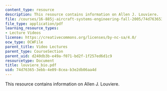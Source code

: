 ```yaml
---
content_type: resource
description: This resource contains information on Allen J. Louviere.
file: /courses/16-885j-aircraft-systems-engineering-fall-2005/74d763653ebb4e098ceab3e2db06aa4d_louviere_bio.pdf
file_type: application/pdf
learning_resource_types:
- Lecture Videos
license: https://creativecommons.org/licenses/by-nc-sa/4.0/
ocw_type: OCWFile
parent_title: Video Lectures
parent_type: CourseSection
parent_uid: d240db3b-e49a-f071-bd2f-1f257ed6d1c9
resourcetype: Document
title: louviere_bio.pdf
uid: 74d76365-3ebb-4e09-8cea-b3e2db06aa4d
---
```

This resource contains information on Allen J. Louviere.
